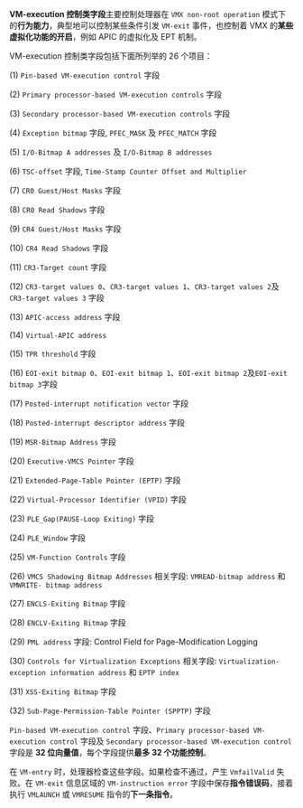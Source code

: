 **VM-execution 控制类字段**主要控制处理器在 `VMX non-root operation` 模式下的**行为能力**，典型地可以控制某些条件引发 `VM-exit` 事件，也控制着 VMX 的**某些虚拟化功能的开启**，例如 APIC 的虚拟化及 EPT 机制。

VM-execution 控制类字段包括下面所列举的 26 个项目：

(1) `Pin-based VM-execution control` 字段

(2) `Primary processor-based VM-execution controls` 字段

(3) `Secondary processor-based VM-execution controls` 字段

(4) `Exception bitmap` 字段, `PFEC_MASK` 及 `PFEC_MATCH` 字段

(5) `I/O-Bitmap A addresses` 及 `I/O-Bitmap B addresses`

(6) `TSC-offset` 字段, `Time-Stamp Counter Offset and Multiplier`

(7) `CR0 Guest/Host Masks` 字段

(8) `CR0 Read Shadows` 字段

(9) `CR4 Guest/Host Masks` 字段

(10) `CR4 Read Shadows` 字段

(11) `CR3-Target count` 字段

(12) `CR3-target values 0`、`CR3-target values 1`、`CR3-target values 2`及`CR3-target values 3` 字段

(13) `APIC-access address` 字段

(14) `Virtual-APIC address`

(15) `TPR threshold` 字段

(16) `EOI-exit bitmap 0`、`EOI-exit bitmap 1`、`EOI-exit bitmap 2`及`EOI-exit bitmap 3`字段

(17) `Posted-interrupt notification vector` 字段

(18) `Posted-interrupt descriptor address` 字段

(19) `MSR-Bitmap Address` 字段

(20) `Executive-VMCS Pointer` 字段

(21) `Extended-Page-Table Pointer (EPTP)` 字段

(22) `Virtual-Processor Identifier (VPID)` 字段

(23) `PLE_Gap(PAUSE-Loop Exiting)` 字段

(24) `PLE_Window` 字段

(25) `VM-Function Controls` 字段

(26) `VMCS Shadowing Bitmap Addresses` 相关字段: `VMREAD-bitmap address` 和 `VMWRITE- bitmap address`

(27) `ENCLS-Exiting Bitmap` 字段

(28) `ENCLV-Exiting Bitmap` 字段

(29) `PML address` 字段: Control Field for Page-Modification Logging

(30) `Controls for Virtualization Exceptions` 相关字段: `Virtualization-exception information address` 和 `EPTP index`

(31) `XSS-Exiting Bitmap` 字段

(32) `Sub-Page-Permission-Table Pointer (SPPTP)` 字段

`Pin-based VM-execution control` 字段、`Primary processor-based VM-execution control` 字段及 `Secondary processor-based VM-execution control` 字段是 **32 位向量值**，每个字段提供**最多 32 个功能控制**。

在 `VM-entry` 时，处理器检查这些字段。如果检查不通过，产生 `VmfailValid` 失败。在 `VM-exit` 信息区域的 `VM-instruction error` 字段中保存**指令错误码**，接着执行 `VMLAUNCH` 或 `VMRESUME` 指令的**下一条指令**。